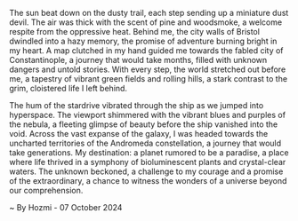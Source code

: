 
The sun beat down on the dusty trail, each step sending up a miniature dust devil.  The air was thick with the scent of pine and woodsmoke, a welcome respite from the oppressive heat.  Behind me, the city walls of Bristol dwindled into a hazy memory, the promise of adventure burning bright in my heart.  A map clutched in my hand guided me towards the fabled city of Constantinople, a journey that would take months, filled with unknown dangers and untold stories.  With every step, the world stretched out before me, a tapestry of vibrant green fields and rolling hills, a stark contrast to the grim, cloistered life I left behind.

The hum of the stardrive vibrated through the ship as we jumped into hyperspace.  The viewport shimmered with the vibrant blues and purples of the nebula, a fleeting glimpse of beauty before the ship vanished into the void.  Across the vast expanse of the galaxy, I was headed towards the uncharted territories of the Andromeda constellation, a journey that would take generations.  My destination: a planet rumored to be a paradise, a place where life thrived in a symphony of bioluminescent plants and crystal-clear waters.  The unknown beckoned, a challenge to my courage and a promise of the extraordinary, a chance to witness the wonders of a universe beyond our comprehension. 

~ By Hozmi - 07 October 2024

